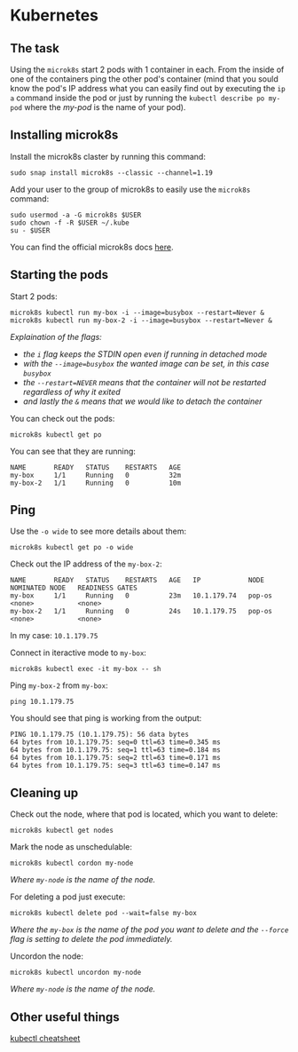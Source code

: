# Kubernetes
## The task
Using the `microk8s` start 2 pods with 1 container in each. From the inside of one of the containers ping the other pod's container (mind that you sould know the pod's
IP address what you can easily find out by executing the `ip a` command inside the pod or just by running the `kubectl describe po my-pod` where the
*my-pod* is the name of your pod).  
## Installing microk8s
Install the microk8s claster by running this command:
```
sudo snap install microk8s --classic --channel=1.19
```
Add your user to the group of microk8s to easily use the `microk8s` command:
```
sudo usermod -a -G microk8s $USER
sudo chown -f -R $USER ~/.kube
su - $USER
```
You can find the official microk8s docs [here](https://microk8s.io/docs).
## Starting the pods
Start 2 pods:
```
microk8s kubectl run my-box -i --image=busybox --restart=Never &
microk8s kubectl run my-box-2 -i --image=busybox --restart=Never &
```
*Explaination of the flags:*
 * *the `i` flag keeps the STDIN open even if running in detached mode*
 * *with the `--image=busybox` the wanted image can be set, in this case `busybox`*
 * *the `--restart=NEVER` means that the container will not be restarted regardless of why it exited*
 * *and lastly the `&` means that we would like to detach the container*

You can check out the pods:
```
microk8s kubectl get po
```
You can see that they are running:
```
NAME       READY   STATUS    RESTARTS   AGE
my-box     1/1     Running   0          32m
my-box-2   1/1     Running   0          10m
```
## Ping
Use the `-o wide` to see more details about them:
```
microk8s kubectl get po -o wide
```
Check out the IP address of the `my-box-2`:
```
NAME       READY   STATUS    RESTARTS   AGE   IP            NODE     NOMINATED NODE   READINESS GATES
my-box     1/1     Running   0          23m   10.1.179.74   pop-os   <none>           <none>
my-box-2   1/1     Running   0          24s   10.1.179.75   pop-os   <none>           <none>
```
In my case: `10.1.179.75`


Connect in iteractive mode to `my-box`:
```
microk8s kubectl exec -it my-box -- sh
```
Ping `my-box-2` from `my-box`:
```
ping 10.1.179.75
```
You should see that ping is working from the output:
```
PING 10.1.179.75 (10.1.179.75): 56 data bytes
64 bytes from 10.1.179.75: seq=0 ttl=63 time=0.345 ms
64 bytes from 10.1.179.75: seq=1 ttl=63 time=0.184 ms
64 bytes from 10.1.179.75: seq=2 ttl=63 time=0.171 ms
64 bytes from 10.1.179.75: seq=3 ttl=63 time=0.147 ms
```

## Cleaning up
Check out the node, where that pod is located, which you want to delete:
```
microk8s kubectl get nodes
```
Mark the node as unschedulable:
```
microk8s kubectl cordon my-node
```
*Where `my-node` is the name of the node.*

For deleting a pod just execute:
```
microk8s kubectl delete pod --wait=false my-box
```
*Where the `my-box` is the name of the pod you want to delete and the `--force` flag is setting to delete the pod immediately.*

Uncordon the node:
```
microk8s kubectl uncordon my-node
```
*Where `my-node` is the name of the node.*

## Other useful things
[kubectl cheatsheet](https://kubernetes.io/docs/reference/kubectl/cheatsheet/?fbclid=IwAR08mgxaLWgP4IMXFPvFtZ_6zKH5goSw6UE2Bzzcpm0q85Ia9AZ4x9Fh03k)
